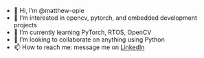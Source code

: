 - 👋 Hi, I’m @matthew-opie
- 👀 I’m interested in opencv, pytorch, and embedded development projects
- 🌱 I’m currently learning PyTorch, RTOS, OpenCV
- 💞️ I’m looking to collaborate on anything using Python
- 📫 How to reach me:
        message me on [LinkedIn](https://linkedin.com/in/matthew-opie)
